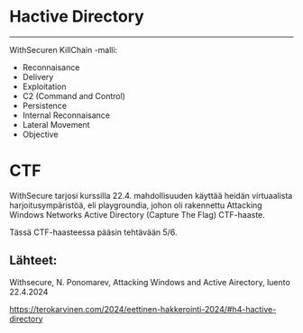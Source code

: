 # Hactive Directory
----



WithSecuren KillChain -malli:

- Reconnaisance
- Delivery
- Exploitation
- C2 (Command and Control)
- Persistence
- Internal Reconnaisance
- Lateral Movement
- Objective


# CTF

WithSecure tarjosi kurssilla 22.4. mahdollisuuden käyttää heidän virtuaalista harjoitusympäristöä, eli playgroundia, johon oli rakennettu Attacking Windows Networks Active Directory (Capture The Flag) CTF-haaste. 

Tässä CTF-haasteessa pääsin tehtävään 5/6.








## Lähteet:

Withsecure, N. Ponomarev, Attacking Windows and Active Airectory, luento 22.4.2024

https://terokarvinen.com/2024/eettinen-hakkerointi-2024/#h4-hactive-directory
